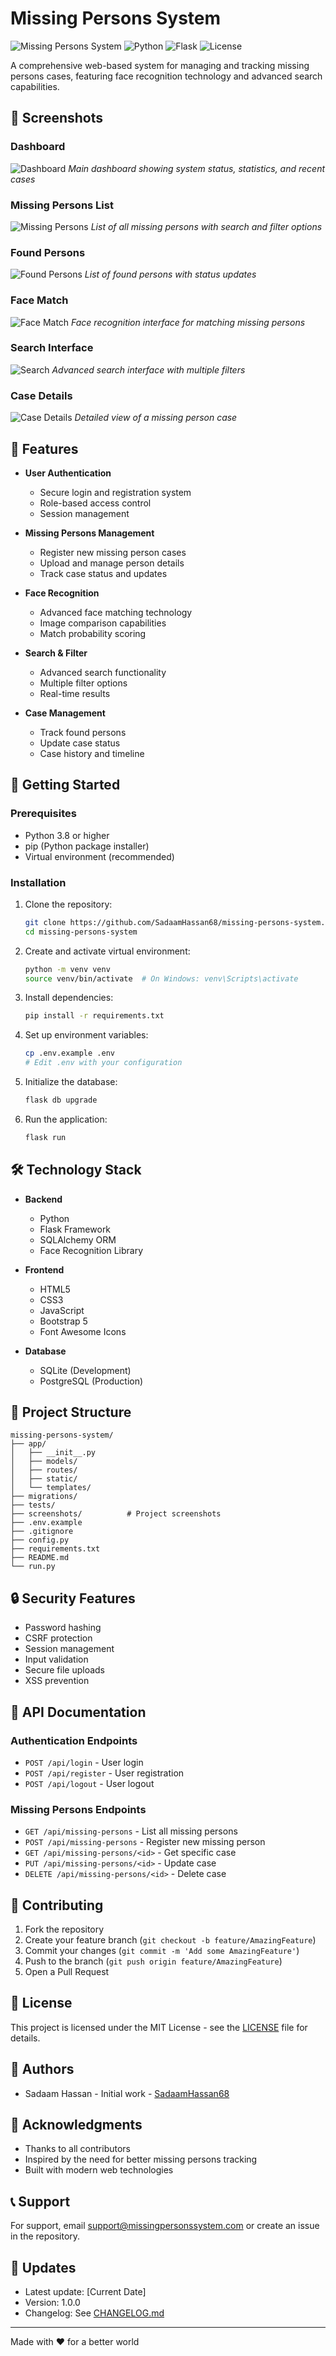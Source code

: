 # Missing Persons System

![Missing Persons System](https://img.shields.io/badge/Status-Active-success)
![Python](https://img.shields.io/badge/Python-3.8%2B-blue)
![Flask](https://img.shields.io/badge/Flask-2.0%2B-lightgrey)
![License](https://img.shields.io/badge/License-MIT-green)

A comprehensive web-based system for managing and tracking missing persons cases, featuring face recognition technology and advanced search capabilities.

## 📸 Screenshots

### Dashboard
![Dashboard](screenshots/dashboard.png)
*Main dashboard showing system status, statistics, and recent cases*

### Missing Persons List
![Missing Persons](screenshots/missing-persons.png)
*List of all missing persons with search and filter options*

### Found Persons
![Found Persons](screenshots/found-persons.png)
*List of found persons with status updates*

### Face Match
![Face Match](screenshots/face-match.png)
*Face recognition interface for matching missing persons*

### Search Interface
![Search](screenshots/search.png)
*Advanced search interface with multiple filters*

### Case Details
![Case Details](screenshots/case-details.png)
*Detailed view of a missing person case*

## 🌟 Features

- **User Authentication**
  - Secure login and registration system
  - Role-based access control
  - Session management

- **Missing Persons Management**
  - Register new missing person cases
  - Upload and manage person details
  - Track case status and updates

- **Face Recognition**
  - Advanced face matching technology
  - Image comparison capabilities
  - Match probability scoring

- **Search & Filter**
  - Advanced search functionality
  - Multiple filter options
  - Real-time results

- **Case Management**
  - Track found persons
  - Update case status
  - Case history and timeline

## 🚀 Getting Started

### Prerequisites

- Python 3.8 or higher
- pip (Python package installer)
- Virtual environment (recommended)

### Installation

1. Clone the repository:
   ```bash
   git clone https://github.com/SadaamHassan68/missing-persons-system.git
   cd missing-persons-system
   ```

2. Create and activate virtual environment:
   ```bash
   python -m venv venv
   source venv/bin/activate  # On Windows: venv\Scripts\activate
   ```

3. Install dependencies:
   ```bash
   pip install -r requirements.txt
   ```

4. Set up environment variables:
   ```bash
   cp .env.example .env
   # Edit .env with your configuration
   ```

5. Initialize the database:
   ```bash
   flask db upgrade
   ```

6. Run the application:
   ```bash
   flask run
   ```

## 🛠️ Technology Stack

- **Backend**
  - Python
  - Flask Framework
  - SQLAlchemy ORM
  - Face Recognition Library

- **Frontend**
  - HTML5
  - CSS3
  - JavaScript
  - Bootstrap 5
  - Font Awesome Icons

- **Database**
  - SQLite (Development)
  - PostgreSQL (Production)

## 📁 Project Structure

```
missing-persons-system/
├── app/
│   ├── __init__.py
│   ├── models/
│   ├── routes/
│   ├── static/
│   └── templates/
├── migrations/
├── tests/
├── screenshots/          # Project screenshots
├── .env.example
├── .gitignore
├── config.py
├── requirements.txt
├── README.md
└── run.py
```

## 🔒 Security Features

- Password hashing
- CSRF protection
- Session management
- Input validation
- Secure file uploads
- XSS prevention

## 📝 API Documentation

### Authentication Endpoints

- `POST /api/login` - User login
- `POST /api/register` - User registration
- `POST /api/logout` - User logout

### Missing Persons Endpoints

- `GET /api/missing-persons` - List all missing persons
- `POST /api/missing-persons` - Register new missing person
- `GET /api/missing-persons/<id>` - Get specific case
- `PUT /api/missing-persons/<id>` - Update case
- `DELETE /api/missing-persons/<id>` - Delete case

## 🤝 Contributing

1. Fork the repository
2. Create your feature branch (`git checkout -b feature/AmazingFeature`)
3. Commit your changes (`git commit -m 'Add some AmazingFeature'`)
4. Push to the branch (`git push origin feature/AmazingFeature`)
5. Open a Pull Request

## 📄 License

This project is licensed under the MIT License - see the [LICENSE](LICENSE) file for details.

## 👥 Authors

- Sadaam Hassan - Initial work - [SadaamHassan68](https://github.com/SadaamHassan68)

## 🙏 Acknowledgments

- Thanks to all contributors
- Inspired by the need for better missing persons tracking
- Built with modern web technologies

## 📞 Support

For support, email support@missingpersonssystem.com or create an issue in the repository.

## 🔄 Updates

- Latest update: [Current Date]
- Version: 1.0.0
- Changelog: See [CHANGELOG.md](CHANGELOG.md)

---

Made with ❤️ for a better world
